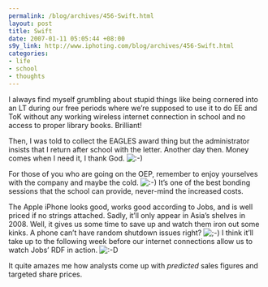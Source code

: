 ```yaml
--- 
permalink: /blog/archives/456-Swift.html
layout: post
title: Swift
date: 2007-01-11 05:05:44 +08:00
s9y_link: http://www.iphoting.com/blog/archives/456-Swift.html
categories: 
- life
- school
- thoughts
---
```

<p class="whiteline"><p>I always find myself grumbling about stupid things like being cornered into an LT during our free periods where we&#8217;re supposed to use it to do EE and ToK without any working wireless internet connection in school and no access to proper library books. Brilliant!</p>
</p><p class="whiteline"><p>Then, I was told to collect the EAGLES award thing but the administrator insists that I return after school with the letter. Another day then. Money comes when I need it, I thank God. <img src="http://static-s3.iphoting.com/blog/templates/default/img/emoticons/smile.png" alt=":-)" style="display: inline; vertical-align: bottom;" class="emoticon" /></p>
</p><p class="whiteline"><p>For those of you who are going on the OEP, remember to enjoy yourselves with the company and maybe the cold. <img src="http://static-s3.iphoting.com/blog/templates/default/img/emoticons/smile.png" alt=":-)" style="display: inline; vertical-align: bottom;" class="emoticon" /> It&#8217;s one of the best bonding sessions that the school can provide, never-mind the increased costs.</p>
</p><p class="whiteline"><p>The Apple iPhone looks good, works good according to Jobs, and is well priced if no strings attached. Sadly, it&#8217;ll only appear in Asia&#8217;s shelves in 2008. Well, it gives us some time to save up and watch them iron out some kinks. A phone can&#8217;t have random shutdown issues right? <img src="http://static-s3.iphoting.com/blog/templates/default/img/emoticons/wink.png" alt=";-)" style="display: inline; vertical-align: bottom;" class="emoticon" /> I think it&#8217;ll take up to the following week before our internet connections allow us to watch Jobs&#8217; RDF in action. <img src="http://static-s3.iphoting.com/blog/templates/default/img/emoticons/laugh.png" alt=":-D" style="display: inline; vertical-align: bottom;" class="emoticon" /></p>
</p><p class="break"><p>It quite amazes me how analysts come up with <em>predicted</em> sales figures and targeted share prices.</p></p>
